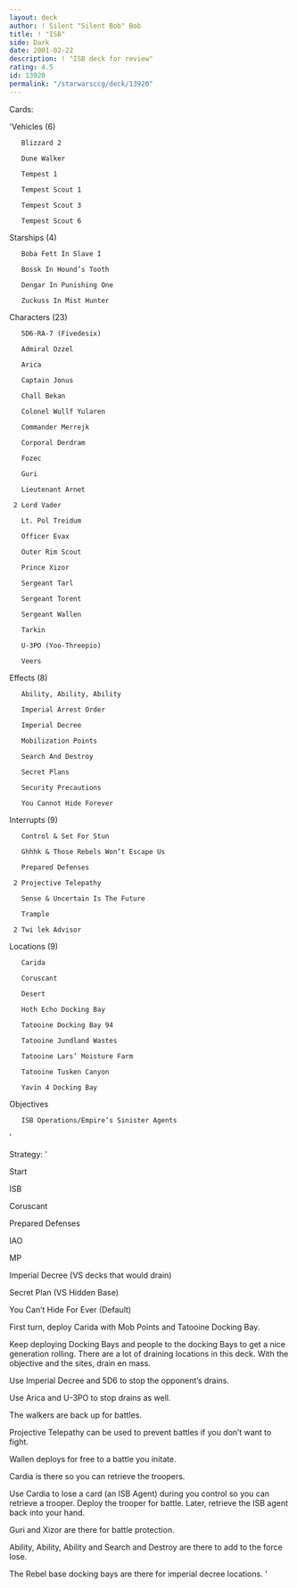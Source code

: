 ```yaml
---
layout: deck
author: ! Silent "Silent Bob" Bob
title: ! "ISB"
side: Dark
date: 2001-02-22
description: ! "ISB deck for review"
rating: 4.5
id: 13920
permalink: "/starwarsccg/deck/13920"
---
```

Cards: 

'Vehicles (6)

       Blizzard 2 

       Dune Walker 

       Tempest 1 

       Tempest Scout 1 

       Tempest Scout 3 

       Tempest Scout 6 


Starships (4)

       Boba Fett In Slave I 

       Bossk In Hound’s Tooth 

       Dengar In Punishing One 

       Zuckuss In Mist Hunter 


Characters (23)

       5D6-RA-7 (Fivedesix) 

       Admiral Ozzel 

       Arica 

       Captain Jonus 

       Chall Bekan 

       Colonel Wullf Yularen 

       Commander Merrejk 

       Corporal Derdram 

       Fozec 

       Guri 

       Lieutenant Arnet 

     2 Lord Vader 

       Lt. Pol Treidum 

       Officer Evax 

       Outer Rim Scout 

       Prince Xizor 

       Sergeant Tarl 

       Sergeant Torent 

       Sergeant Wallen 

       Tarkin 

       U-3PO (Yoo-Threepio) 

       Veers 


Effects (8)

       Ability, Ability, Ability 

       Imperial Arrest Order 

       Imperial Decree 

       Mobilization Points 

       Search And Destroy 

       Secret Plans 

       Security Precautions 

       You Cannot Hide Forever 


Interrupts (9)

       Control & Set For Stun 

       Ghhhk & Those Rebels Won’t Escape Us 

       Prepared Defenses 

     2 Projective Telepathy 

       Sense & Uncertain Is The Future 

       Trample 

     2 Twi lek Advisor 


Locations (9)

       Carida 

       Coruscant 

       Desert 

       Hoth Echo Docking Bay 

       Tatooine Docking Bay 94 

       Tatooine Jundland Wastes 

       Tatooine Lars’ Moisture Farm 

       Tatooine Tusken Canyon 

       Yavin 4 Docking Bay 


Objectives

       ISB Operations/Empire’s Sinister Agents 

'

Strategy: '

Start


ISB

Coruscant

Prepared Defenses

IAO

MP

Imperial Decree (VS decks that would drain)

Secret Plan (VS Hidden Base)

You Can’t Hide For Ever (Default)


First turn, deploy Carida with Mob Points and Tatooine Docking Bay.


Keep deploying Docking Bays and people to the docking Bays to get a nice generation rolling.  There are a lot of draining locations in this deck.  With the objective and the sites, drain en mass.


Use Imperial Decree and 5D6 to stop the opponent’s drains.


Use Arica and U-3PO to stop drains as well.


The walkers are back up for battles.


Projective Telepathy can be used to prevent battles if you don’t want to fight.


Wallen deploys for free to a battle you initate.


Cardia is there so you can retrieve the troopers.


Use Cardia to lose a card (an ISB Agent) during you control so you can retrieve a trooper.  Deploy the trooper for battle.  Later, retrieve the ISB agent back into your hand.


Guri and Xizor are there for battle protection.


Ability, Ability, Ability and Search and Destroy are there to add to the force lose.


The Rebel base docking bays are there for imperial decree locations. '
